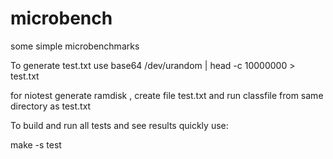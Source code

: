 # microbench
some simple microbenchmarks

To generate test.txt use base64 /dev/urandom | head -c 10000000 > test.txt

for niotest generate ramdisk , create file test.txt and run classfile from same directory as test.txt

To build and run all tests and see results quickly use:
 
make -s test 

